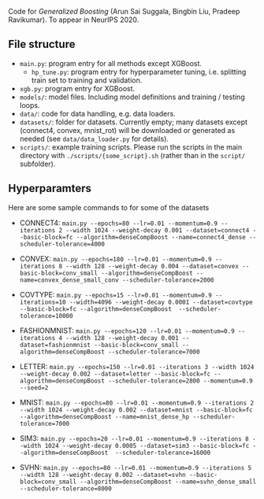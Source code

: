 Code for *Generalized Boosting* (Arun Sai Suggala, Bingbin Liu, Pradeep Ravikumar). To appear in NeurIPS 2020.

## File structure
* `main.py`: program entry for all methods except XGBoost.
  * `hp_tune.py`: program entry for hyperparameter tuning, i.e. splitting train set to training and validation.
* `xgb.py`: program entry for XGBoost.
* `models/`: model files. Including model definitions and training / testing loops.
* `data/`: code for data handling, e.g. data loaders.
* `datasets/`: folder for datasets. Currently empty; many datasets except (connect4, convex, mnist_rot) will be downloaded or generated as needed (see `data/data_loader.py` for details).
* `scripts/`: example training scripts. Please run the scripts in the main directory with `./scripts/{some_script}.sh` (rather than in the `script/` subfolder).

## Hyperparamters
Here are some sample commands to for some of the datasets

* CONNECT4:
`main.py --epochs=80 --lr=0.01 --momentum=0.9 --iterations 2 --width 1024 --weight-decay 0.001 --dataset=connect4 --basic-block=fc --algorithm=denseCompBoost --name=connect4_dense --scheduler-tolerance=4000`

* CONVEX:
`main.py --epochs=180 --lr=0.01 --momentum=0.9 --iterations 8 --width 128 --weight-decay 0.004 --dataset=convex --basic-block=conv_small --algorithm=denseCompBoost --name=convex_dense_small_conv --scheduler-tolerance=2000`

* COVTYPE:
`main.py --epochs=15 --lr=0.01 --momentum=0.9 --iterations=10 --width=4096 --weight-decay 0.0001 --dataset=covtype --basic-block=fc --algorithm=denseCompBoost  --scheduler-tolerance=10000`

* FASHIONMNIST:
`main.py --epochs=120 --lr=0.01 --momentum=0.9 --iterations 4 --width 128 --weight-decay 0.001 --dataset=fashionmnist --basic-block=conv_small --algorithm=denseCompBoost --scheduler-tolerance=7000`

* LETTER:
`main.py --epochs=150 --lr=0.01 --iterations 3 --width 1024 --weight-decay 0.002 --dataset=letter --basic-block=fc --algorithm=denseCompBoost --scheduler-tolerance=2800 --momentum=0.9 --seed=2`

* MNIST:
`main.py --epochs=80 --lr=0.01 --momentum=0.9 --iterations 2 --width 1024 --weight-decay 0.002 --dataset=mnist --basic-block=fc --algorithm=denseCompBoost --name=mnist_dense_hp --scheduler-tolerance=7000`

* SIM3:
`main.py --epochs=20 --lr=0.01 --momentum=0.9 --iterations 8 --width 1024 --weight-decay 0.0005 --dataset=sim3 --basic-block=fc --algorithm=denseCompBoost  --scheduler-tolerance=16000`

* SVHN:
`main.py --epochs=80 --lr=0.01 --momentum=0.9 --iterations 5 --width 128 --weight-decay 0.002 --dataset=svhn --basic-block=conv_small --algorithm=denseCompBoost --name=svhn_dense_small --scheduler-tolerance=8000`


